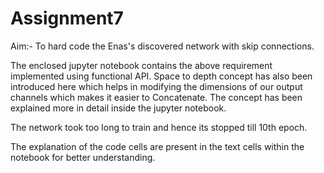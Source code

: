 # Assignment7
Aim:- To hard code the Enas's discovered network with skip connections. 

The enclosed jupyter notebook contains the above requirement implemented using functional API. 
Space to depth concept has also been introduced here which helps in modifying the dimensions of our output channels which makes it easier to Concatenate.
The concept has been explained more in detail inside the jupyter notebook. 


The network took too long to train and hence its stopped till 10th epoch. 

The explanation of the code cells are present in the text cells within the notebook for better understanding. 
